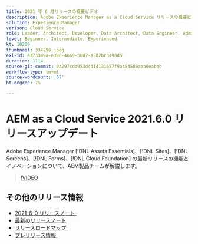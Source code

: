 ```yaml
---
title: 2021 年 6 月リリースの概要ビデオ
description: Adobe Experience Manager as a Cloud Service リリースの概要ビデオ 2021.6.0。
solution: Experience Manager
verison: Cloud Service
role: Leader, Architect, Developer, Data Architect, Data Engineer, Admin, User
level: Beginner, Intermediate, Experienced
kt: 10209
thumbnail: 334296.jpeg
exl-id: e373349a-e396-4669-b087-a5d2bc3498d5
duration: 1114
source-git-commit: 9a297cda953d4414131657f9ac84580aea0eabeb
workflow-type: tm+mt
source-wordcount: '67'
ht-degree: 7%

---
```


# AEM as a Cloud Service 2021.6.0 リリースアップデート

Adobe Experience Manager [!DNL Assets Essentials]、[!DNL Sites]、[!DNL Screens]、[!DNL Forms]、[!DNL Cloud Foundation] の最新リリースの機能とイノベーションについて、AEM製品チームが解説します。

>[!VIDEO](https://video.tv.adobe.com/v/334296/?quality=12&learn=on)

## その他のリリース情報

* [2021-6-0 リリースノート &#x200B;](https://experienceleague.adobe.com/docs/experience-manager-cloud-service/content/release-notes/release-notes/2021/release-notes-2021-6-0.html?lang=ja)
* [最新のリリースノート](https://experienceleague.adobe.com/docs/experience-manager-cloud-service/content/release-notes/home.html?lang=ja)
* [&#x200B; リリースロードマップ &#x200B;](https://experienceleague.adobe.com/docs/experience-manager-release-information/aem-release-updates/update-releases-roadmap.html?lang=ja)
* [&#x200B; プレリリース情報 &#x200B;](https://experienceleague.adobe.com/docs/experience-manager-cloud-service/content/release-notes/prerelease.html?lang=ja)
